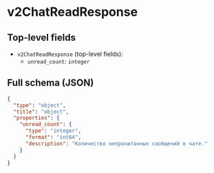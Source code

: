 # v2ChatReadResponse

## Top-level fields
- `v2ChatReadResponse` (top-level fields):
  - `unread_count`: `integer`

## Full schema (JSON)
```json
{
  "type": "object",
  "title": "object",
  "properties": {
    "unread_count": {
      "type": "integer",
      "format": "int64",
      "description": "Количество непрочитанных сообщений в чате."
    }
  }
}
```
